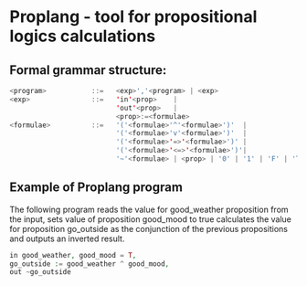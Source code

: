 # Proplang - tool for propositional logics calculations

## Formal grammar structure:
```java
<program>           ::=   <exp>','<program> | <exp>
<exp>               ::=   'in'<prop>    |
                          'out'<prop>   |
                          <prop>:=<formulae>
<formulae>          ::=   '('<formulae>'^'<formulae>')'  |
                          '('<formulae>'v'<formulae>')'  |
                          '('<formulae>'=>'<formulae>')' |
                          '('<formulae>'<=>'<formulae>')'|
                          '~'<formulae> | <prop> | '0' | '1' | 'F' | 'T' | 'false' | 'true'
```


## Example of Proplang program
The following program reads the value for good_weather proposition
from the input, sets value of proposition good_mood to true calculates the value for proposition go_outside
as the conjunction of the previous propositions and outputs an inverted result.
```php
in good_weather, good_mood = T,
go_outside := good_weather ^ good_mood,
out ~go_outside
```
